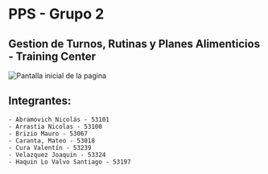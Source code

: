 # PPS - Grupo 2

## Gestion de Turnos, Rutinas y Planes Alimenticios - Training Center

![Pantalla inicial de la pagina](img/mainPage2.JPG)

## Integrantes:
    - Abramovich Nicolás - 53101
    - Arrastia Nicolas - 53100
    - Brizio Mauro - 53067
    - Caranta, Mateo - 53018
    - Cura Valentín - 53239
    - Velazquez Joaquin - 53324
    - Haquin Lo Valvo Santiago - 53197
